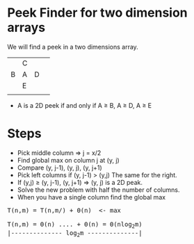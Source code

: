 # Peek Finder for two dimension arrays
We will find a peek in a two dimensions array.

|     |     |     |     |
| --- | --- | --- | --- |
|     |  C  |     |     |
|  B  |  A  |  D  |     |
|     |  E  |     |     |
|     |     |     |     |


- A is a 2D peek if and only if A ≥ B, A ≥ D, A ≥ E



# Steps 
- Pick middle column => j = x/2
- Find global max on column j at (y, j)
- Compare (y, j-1), (y, j), (y, j+1)
- Pick left columns if (y, j-1) > (y,j) The same for the right.
- If (y,j) ≥ (y, j-1), (y, j+1) => (y, j) is a 2D peak.
- Solve the new problem with half the number of columns.
- When you have a single column find the global max

<pre>
T(n,m) = T(n,m/) + Θ(n)  <- max

T(n,m) = Θ(n) .... + Θ(n) = Θ(nlog<sub>2</sub>m) 
|-------------- log<sub>2</sub>m --------------|
</pre>